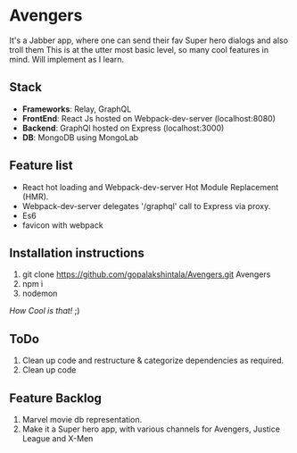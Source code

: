 # Avengers

It's a Jabber app, where one can send their fav Super hero dialogs and also troll them
This is at the utter most basic level, so many cool features in mind. Will implement as I learn.


## Stack
- **Frameworks**: Relay, GraphQL
- **FrontEnd**: React Js hosted on Webpack-dev-server (localhost:8080)
- **Backend**: GraphQl hosted on Express (localhost:3000)
- **DB**: MongoDB using MongoLab

## Feature list
- React hot loading and Webpack-dev-server Hot Module Replacement (HMR).
- Webpack-dev-server delegates '/graphql' call to Express via proxy.
- Es6
- favicon with webpack

## Installation instructions
1. git clone https://github.com/gopalakshintala/Avengers.git Avengers
2. npm i
3. nodemon

*How Cool is that!* ;)

## ToDo
1. Clean up code and restructure & categorize dependencies as required.
2. Clean up code

## Feature Backlog
1. Marvel movie db representation.
2. Make it a Super hero app, with various channels for Avengers, Justice League and X-Men